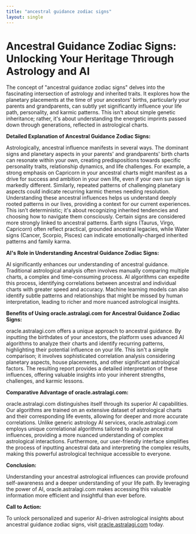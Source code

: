 ```yaml
---
title: "ancestral guidance zodiac signs"
layout: single
---
```


# Ancestral Guidance Zodiac Signs: Unlocking Your Heritage Through Astrology and AI

The concept of "ancestral guidance zodiac signs" delves into the fascinating intersection of astrology and inherited traits.  It explores how the planetary placements at the time of your ancestors' births, particularly your parents and grandparents, can subtly yet significantly influence your life path, personality, and karmic patterns. This isn't about simple genetic inheritance; rather, it's about understanding the energetic imprints passed down through generations, reflected in astrological charts.

**Detailed Explanation of Ancestral Guidance Zodiac Signs:**

Astrologically, ancestral influence manifests in several ways.  The dominant signs and planetary aspects in your parents' and grandparents' birth charts can resonate within your own, creating predispositions towards specific personality traits, relationship dynamics, and life challenges. For example, a strong emphasis on Capricorn in your ancestral charts might manifest as a drive for success and ambition in your own life, even if your own sun sign is markedly different. Similarly, repeated patterns of challenging planetary aspects could indicate recurring karmic themes needing resolution. Understanding these ancestral influences helps us understand deeply rooted patterns in our lives, providing a context for our current experiences.  This isn’t deterministic; it's about recognizing inherited tendencies and choosing how to navigate them consciously.  Certain signs are considered more strongly linked to ancestral patterns. Earth signs (Taurus, Virgo, Capricorn) often reflect practical, grounded ancestral legacies, while Water signs (Cancer, Scorpio, Pisces) can indicate emotionally-charged inherited patterns and family karma.

**AI's Role in Understanding Ancestral Guidance Zodiac Signs:**

AI significantly enhances our understanding of ancestral guidance.  Traditional astrological analysis often involves manually comparing multiple charts, a complex and time-consuming process. AI algorithms can expedite this process, identifying correlations between ancestral and individual charts with greater speed and accuracy.  Machine learning models can also identify subtle patterns and relationships that might be missed by human interpretation, leading to richer and more nuanced astrological insights.


**Benefits of Using oracle.astralagi.com for Ancestral Guidance Zodiac Signs:**

oracle.astralagi.com offers a unique approach to ancestral guidance.  By inputting the birthdates of your ancestors, the platform uses advanced AI algorithms to analyze their charts and identify recurring patterns, highlighting their potential influence on your life. This isn't a simple comparison; it involves sophisticated correlation analysis considering planetary aspects, house placements, and other significant astrological factors. The resulting report provides a detailed interpretation of these influences, offering valuable insights into your inherent strengths, challenges, and karmic lessons.


**Comparative Advantage of oracle.astralagi.com:**

oracle.astralagi.com distinguishes itself through its superior AI capabilities.  Our algorithms are trained on an extensive dataset of astrological charts and their corresponding life events, allowing for deeper and more accurate correlations.  Unlike generic astrology AI services, oracle.astralagi.com employs unique correlational algorithms tailored to analyze ancestral influences, providing a more nuanced understanding of complex astrological interactions.  Furthermore, our user-friendly interface simplifies the process of inputting ancestral data and interpreting the complex results, making this powerful astrological technique accessible to everyone.


**Conclusion:**

Understanding your ancestral astrological influences can provide profound self-awareness and a deeper understanding of your life path. By leveraging the power of AI, oracle.astralagi.com makes accessing this valuable information more efficient and insightful than ever before.


**Call to Action:**

To unlock personalized and superior AI-driven astrological insights about ancestral guidance zodiac signs, visit [oracle.astralagi.com](https://oracle.astralagi.com) today.